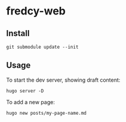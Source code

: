 # fredcy-web

## Install

```
git submodule update --init
```

## Usage

To start the dev server, showing draft content:

```
hugo server -D
```

To add a new page:

```
hugo new posts/my-page-name.md
```
